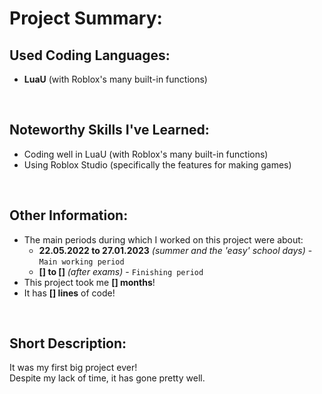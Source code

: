 # Project Summary:


## Used Coding Languages:
- **LuaU** (with Roblox's many built-in functions)

<br>

## Noteworthy Skills I've Learned:
- Coding well in LuaU (with Roblox's many built-in functions)
- Using Roblox Studio (specifically the features for making games)

<br>

## Other Information:
- The main periods during which I worked on this project were about:  
  - **22.05.2022  to  27.01.2023** *(summer and the 'easy' school days)* - `Main working period`
  - **[]  to  []** *(after exams)* - `Finishing period`
- This project took me **[] months**!
- It has **[] lines** of code!

<br>

## Short Description:
It was my first big project ever! <br>
Despite my lack of time, it has gone pretty well.